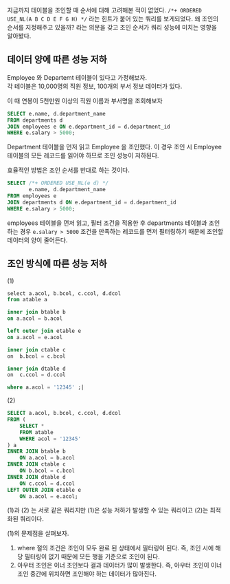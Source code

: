 지금까지 테이블을 조인할 때 순서에 대해 고려해본 적이 없었다. 
`/*+ ORDERED USE_NL(A B C D E F G H) */` 라는 힌트가 붙어 있는 쿼리를 보게되었다.
왜 조인의 순서를 지정해주고 있을까? 라는 의문을 갖고 조인 순서가 쿼리 성능에 미치는 영향을 알아봤다. 

## 데이터 양에 따른 성능 저하

Employee 와 Departemt 테이블이 있다고 가정해보자.  
각 테이블은 10,000명의 직원 정보, 100개의 부서 정보 데이터가 있다.

이 때 연봉이 5천만원 이상의 직원 이름과 부서명을 조회해보자 

```SQL
SELECT e.name, d.department_name
FROM departments d
JOIN employees e ON e.department_id = d.department_id
WHERE e.salary > 5000;
```

Department 테이블을 먼저 읽고 Employee 을 조인했다.
이 경우 조인 시 Employee 테이블의 모든 레코드를 읽어야 하므로 조인 성능이 저하된다. 

효율적인 방법은 조인 순서를 반대로 하는 것이다. 

```SQL
SELECT /*+ ORDERED USE_NL(e d) */
       e.name, d.department_name
FROM employees e
JOIN departments d ON e.department_id = d.department_id
WHERE e.salary > 5000;
```

employees 테이블을 먼저 읽고, 필터 조건을 적용한 후 departments 테이블과 조인하는 경우 `e.salary > 5000` 조건을 만족하는 레코드를 먼저 필터링하기 때문에 조인할 데이터의 양이 줄어든다. 

## 조인 방식에 따른 성능 저하

(1)

```SQL
select a.acol, b.bcol, c.ccol, d.dcol
from atable a 

inner join btable b  
on a.acol = b.acol  

left outer join etable e  
on a.acol = e.acol

inner join ctable c  
on  b.bcol = c.bcol  

inner join dtable d  
on  c.ccol = d.ccol  

where a.acol = '12345' ;|
```

(2)
```SQL
SELECT a.acol, b.bcol, c.ccol, d.dcol
FROM (
    SELECT * 
    FROM atable 
    WHERE acol = '12345'
) a 
INNER JOIN btable b  
    ON a.acol = b.acol  
INNER JOIN ctable c  
    ON b.bcol = c.bcol  
INNER JOIN dtable d  
    ON c.ccol = d.ccol  
LEFT OUTER JOIN etable e  
    ON a.acol = e.acol;

```

(1)과 (2) 는 서로 같은 쿼리지만 (1)은 성능 저하가 발생할 수 있는 쿼리이고 (2)는 최적화된 쿼리이다. 

(1)의 문제점을 살펴보자.

1. where 절의 조건은 조인이 모두 완료 된 상태에서 필터링이 된다. 
   즉, 조인 시에 해당 필터링이 없기 때문에 모든 행을 기준으로 조인이 된다.
2. 아우터 조인은 이너 조인보다 결과 데이터가 많이 발생한다. 즉, 아우터 조인이 이너 조인 중간에 위치하면 조인해야 하는 데이터가 많아진다. 

